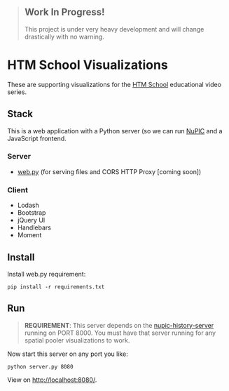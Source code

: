 > ## Work In Progress!
> This project is under very heavy development and will change drastically with no warning.

# HTM School Visualizations

These are supporting visualizations for the [HTM School](https://www.youtube.com/playlist?list=PL3yXMgtrZmDqhsFQzwUC9V8MeeVOQ7eZ9) educational video series.

## Stack

This is a web application with a Python server (so we can run [NuPIC](https://github.com/numenta/nupic) and a JavaScript frontend.

### Server

- [web.py](http://webpy.org/) (for serving files and CORS HTTP Proxy [coming soon])

### Client

- Lodash
- Bootstrap
- jQuery UI
- Handlebars
- Moment

## Install

Install web.py requirement:

    pip install -r requirements.txt

## Run

> **REQUIREMENT**: This server depends on the [nupic-history-server](https://github.com/htm-community/nupic-history-server) running on PORT 8000. You must have that server running for any spatial pooler visualizations to work.

Now start this server on any port you like:

    python server.py 8080

View on <http://localhost:8080/>.
